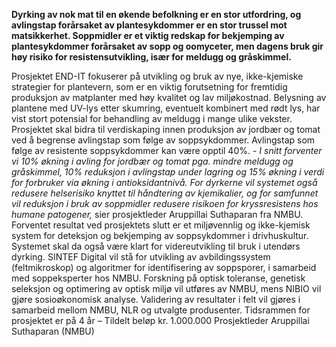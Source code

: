 **Dyrking av nok mat til en økende befolkning er en stor utfordring, og avlingstap forårsaket av plantesykdommer er en stor trussel mot matsikkerhet. Soppmidler er et viktig redskap for bekjemping av plantesykdommer forårsaket av sopp og oomyceter, men dagens bruk gir høy risiko for resistensutvikling, især for meldugg og gråskimmel.** 

Prosjektet END-IT fokuserer på utvikling og bruk av nye, ikke-kjemiske strategier for plantevern, som er en viktig forutsetning for fremtidig produksjon av matplanter med høy kvalitet og lav miljøkostnad. Belysning av plantene med UV-lys etter skumring, eventuelt kombinert med rødt lys, har vist stort potensial for behandling av meldugg i mange ulike vekster. Prosjektet skal bidra til verdiskaping innen produksjon av jordbær og tomat ved å begrense avlingstap som følge av soppsykdommer. Avlingstap som følge av resistente soppsykdommer kan være opptil 40%. - _I snitt forventer vi 10% økning i avling for jordbær og tomat pga. mindre meldugg og gråskimmel, 10% reduksjon i avlingstap under lagring og 15% økning i verdi for forbruker via økning i antioksidantnivå. For dyrkerne vil systemet også redusere helserisiko knyttet til håndtering av kjemikalier, og for samfunnet vil reduksjon i bruk av soppmidler redusere risikoen for kryssresistens hos humane patogener,_ sier prosjektleder Aruppillai Suthaparan fra NMBU. Forventet resultat ved prosjektets slutt er et miljøvennlig og ikke-kjemisk system for deteksjon og bekjemping av soppsykdommer i drivhuskultur. Systemet skal da også være klart for videreutvikling til bruk i utendørs dyrking. SINTEF Digital vil stå for utvikling av avbildingssystem (feltmikroskop) og algoritmer for identifisering av soppsporer, i samarbeid med soppeksperter hos NMBU. Forskning på optisk toleranse, genetisk seleksjon og optimering av optisk miljø vil utføres av NMBU, mens NIBIO vil gjøre sosioøkonomisk analyse. Validering av resultater i felt vil gjøres i samarbeid mellom NMBU, NLR og utvalgte produsenter. Tidsrammen for prosjektet er på 4 år – Tildelt beløp kr. 1.000.000 Prosjektleder Aruppillai Suthaparan (NMBU)